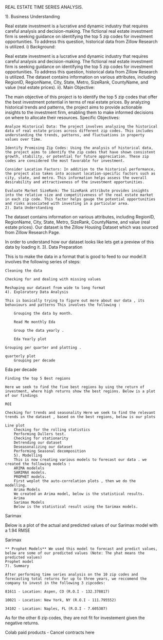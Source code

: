REAL ESTATE TIME SERIES ANALYSIS.

1). Business Understanding

Real estate investment is a lucrative and dynamic industry that requires careful analysis and decision-making. The fictional real
estate investment firm is seeking guidance on identifying the top 5 zip codes for investment opportunities. To address this question, 
historical data from Zillow Research is utilized.
i) Background:

Real estate investment is a lucrative and dynamic industry that requires careful analysis and decision-making. The fictional real estate
investment firm is seeking guidance on identifying the top 5 zip codes for investment opportunities. To address this question, historical 
data from Zillow Research is utilized. The dataset contains information on various attributes, including RegionID, RegionName, City, State,
Metro, SizeRank, CountyName, and value (real estate prices).
ii). Main Objective:

The main objective of this project is to identify the top 5 zip codes that offer the best investment potential in terms of real estate prices.
By analyzing historical trends and patterns, the project aims to provide actionable insights to the investment firm, enabling them to make informed decisions on where to allocate their resources.
Specific Objectives:

    Analyze Historical Data: The project involves analyzing the historical data of real estate prices across different zip codes. This includes understanding the trends, patterns, and fluctuations in property values over time.

    Identify Promising Zip Codes: Using the analysis of historical data, the project aims to identify the zip codes that have shown consistent growth, stability, or potential for future appreciation. These zip codes are considered the most favorable for investment.

    Consider Location Factors: In addition to the historical performance, the project also takes into account location-specific factors such as city, state, and metro. This information helps assess the overall desirability and attractiveness of the investment opportunities.

    Evaluate Market SizeRank: The SizeRank attribute provides insights into the relative size and competitiveness of the real estate market in each zip code. This factor helps gauge the potential opportunities and risks associated with investing in a particular area.
    2). Data Understanding

The dataset contains information on various attributes, including RegionID, RegionName, City, State, Metro, SizeRank, CountyName, and value
(real estate prices). Our dataset is the Zillow Housing Dataset which was sourced from Zillow Research Page.

In order to understand how our dataset looks like lets get a preview of this data by loading it.
3). Data Preparation

This is to make the data in a format that is good to feed to our model.It involves the following series of steps:

    Cleaning the data

    Checking for and dealing with missing values

    Reshaping our dataset from wide to long format
    4). Exploratory Data Analysis

    This is basically trying to figure out more about our data , its behaviours and patterns This involves the following :

        Grouping the data by month.

        Read Me monthly Eda

        Group the data yearly .

        Eda Yearly plot

    Grouping per quarter and plotting .

    quarterly plot
        Grouping per decade

Eda per decade

    Finding the top 5 Best regions

    Here we seek to find the five best regions by uing the return of investment, where high returns show the best regions. Below is a plot of our findings

    ROI

    Checking for trends and seasonality Here we seek to find the relevant trends in the dataset , based on the best regions, below is our plots

    Line plot
        Checking for the rolling statistics
        Performing Dullers test.
        Checking for stationarity
        Detrending our dataset
        Deseasonalizing our dataset
        Performing Seasonal decomposition
        5). Modelling
        This is now creating various models to forecast our data . we created the following models :
        ARIMA modelels
        SARIMAX models.
        PROPHET models.
        First weplot the auto-correlation plots , then we do the modelling.
        Arima Models
        We created an Arima model, below is the statistical results.
        Arima
        Sarimax Models
        Below is the statistical result using the Sarimax models.

Sarimax

Below is a plot of the actual and predicted values of our Sarimax model with a 1.94 RMSE

Sarimax

    ** Prophet Models** We used this model to forecast and predict values, below are some of our predicted values (Note: The yhat means the predicted values)
    Prophet model
    7). Summary

    After performing time series analysis on the 10 zip codes and forecasting total returns for up to three years, we reccomend the company to invest in the following 3 zipcodes:

    81611 - Location: Aspen, CO (R.O.I - 132.378817)

    10021 - Location: New York, NY (R.O.I - 111.795552)

    34102 - Location: Naples, FL (R.O.I - 7.605307)

As for the other 6 zip codes, they are not fit for investement given the negative returns.


Colab paid products - Cancel contracts here
